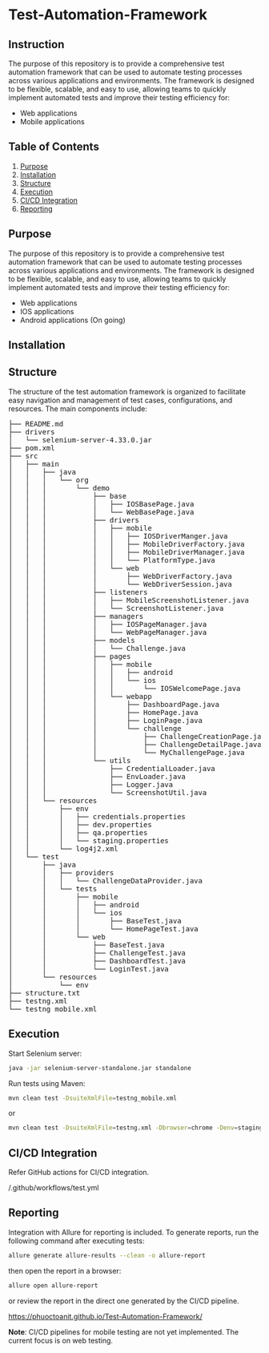 # Test-Automation-Framework

## Instruction
The purpose of this repository is to provide a comprehensive test automation framework that can be used to automate testing processes across various applications and environments. The framework is designed to be flexible, scalable, and easy to use, allowing teams to quickly implement automated tests and improve their testing efficiency for:
- Web applications
- Mobile applications

## Table of Contents
1. [Purpose](#purpose)
2. [Installation](#installation)
3. [Structure](#structure)
4. [Execution](#execution)
5. [CI/CD Integration](#cicd-integration)
6. [Reporting](#reporting)

## Purpose
The purpose of this repository is to provide a comprehensive test automation framework that can be used to automate testing processes across various applications and environments. The framework is designed to be flexible, scalable, and easy to use, allowing teams to quickly implement automated tests and improve their testing efficiency for:
- Web applications
- IOS applications
- Android applications (On going)

## Installation

## Structure
The structure of the test automation framework is organized to facilitate easy navigation and management of test cases, configurations, and resources. The main components include:

<pre>
├── README.md
├── drivers
│   └── selenium-server-4.33.0.jar
├── pom.xml
├── src
│   ├── main
│   │   ├── java
│   │   │   └── org
│   │   │       └── demo
│   │   │           ├── base
│   │   │           │   ├── IOSBasePage.java
│   │   │           │   └── WebBasePage.java
│   │   │           ├── drivers
│   │   │           │   ├── mobile
│   │   │           │   │   ├── IOSDriverManger.java
│   │   │           │   │   ├── MobileDriverFactory.java
│   │   │           │   │   ├── MobileDriverManager.java
│   │   │           │   │   └── PlatformType.java
│   │   │           │   └── web
│   │   │           │       ├── WebDriverFactory.java
│   │   │           │       └── WebDriverSession.java
│   │   │           ├── listeners
│   │   │           │   ├── MobileScreenshotListener.java
│   │   │           │   └── ScreenshotListener.java
│   │   │           ├── managers
│   │   │           │   ├── IOSPageManager.java
│   │   │           │   └── WebPageManager.java
│   │   │           ├── models
│   │   │           │   └── Challenge.java
│   │   │           ├── pages
│   │   │           │   ├── mobile
│   │   │           │   │   ├── android
│   │   │           │   │   └── ios
│   │   │           │   │       └── IOSWelcomePage.java
│   │   │           │   └── webapp
│   │   │           │       ├── DashboardPage.java
│   │   │           │       ├── HomePage.java
│   │   │           │       ├── LoginPage.java
│   │   │           │       └── challenge
│   │   │           │           ├── ChallengeCreationPage.java
│   │   │           │           ├── ChallengeDetailPage.java
│   │   │           │           └── MyChallengePage.java
│   │   │           └── utils
│   │   │               ├── CredentialLoader.java
│   │   │               ├── EnvLoader.java
│   │   │               ├── Logger.java
│   │   │               └── ScreenshotUtil.java
│   │   └── resources
│   │       ├── env
│   │       │   ├── credentials.properties
│   │       │   ├── dev.properties
│   │       │   ├── qa.properties
│   │       │   └── staging.properties
│   │       └── log4j2.xml
│   └── test
│       ├── java
│       │   ├── providers
│       │   │   └── ChallengeDataProvider.java
│       │   └── tests
│       │       ├── mobile
│       │       │   ├── android
│       │       │   └── ios
│       │       │       ├── BaseTest.java
│       │       │       └── HomePageTest.java
│       │       └── web
│       │           ├── BaseTest.java
│       │           ├── ChallengeTest.java
│       │           ├── DashboardTest.java
│       │           └── LoginTest.java
│       └── resources
│           └── env
├── structure.txt
├── testng.xml
└── testng_mobile.xml
</pre>

## Execution

Start Selenium server:

```bash 
java -jar selenium-server-standalone.jar standalone
```
Run tests using Maven:

```bash
mvn clean test -DsuiteXmlFile=testng_mobile.xml
``` 
or

```bash
mvn clean test -DsuiteXmlFile=testng.xml -Dbrowser=chrome -Denv=staging -Dheadless=true
```

## CI/CD Integration

Refer GitHub actions for CI/CD integration.

/.github/workflows/test.yml

## Reporting

Integration with Allure for reporting is included. To generate reports, run the following command after executing tests:

```bash
allure generate allure-results --clean -o allure-report
```
then open the report in a browser:

```bash
allure open allure-report
```
or review the report in the direct one generated by the CI/CD pipeline.

https://phuoctoanit.github.io/Test-Automation-Framework/

**Note**: CI/CD pipelines for mobile testing are not yet implemented. The current focus is on web testing.
